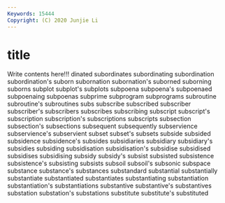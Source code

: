 ```yaml
---
Keywords: 15444
Copyright: (C) 2020 Junjie Li
---
```


# title

Write contents here!!!
dinated
subordinates 
subordinating 
subordination 
subordination's 
suborn 
subornation 
subornation's 
suborned 
suborning 
suborns
subplot 
subplot's 
subplots 
subpoena 
subpoena's 
subpoenaed 
subpoenaing 
subpoenas 
subprime 
subprogram
subprograms 
subroutine 
subroutine's 
subroutines 
subs 
subscribe 
subscribed 
subscriber 
subscriber's 
subscribers
subscribes 
subscribing 
subscript 
subscript's 
subscription 
subscription's 
subscriptions 
subscripts 
subsection 
subsection's
subsections 
subsequent 
subsequently 
subservience 
subservience's 
subservient 
subset 
subset's 
subsets 
subside
subsided 
subsidence 
subsidence's 
subsides 
subsidiaries 
subsidiary 
subsidiary's 
subsidies 
subsiding 
subsidisation
subsidisation's 
subsidise 
subsidised 
subsidises 
subsidising 
subsidy 
subsidy's 
subsist 
subsisted 
subsistence
subsistence's 
subsisting 
subsists 
subsoil 
subsoil's 
subsonic 
subspace 
substance 
substance's 
substances
substandard 
substantial 
substantially 
substantiate 
substantiated 
substantiates 
substantiating 
substantiation 
substantiation's 
substantiations
substantive 
substantive's 
substantives 
substation 
substation's 
substations 
substitute 
substitute's 
substituted 
